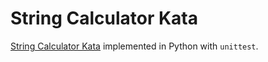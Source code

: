 # String Calculator Kata

[String Calculator Kata](https://osherove.com/tdd-kata-1/) implemented in Python with `unittest`.
